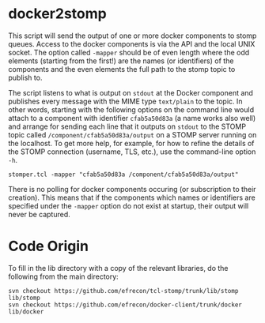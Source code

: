 # docker2stomp

This script will send the output of one or more docker components to
stomp queues.  Access to the docker components is via the API and the
local UNIX socket.  The option called `-mapper` should be of even
length where the odd elements (starting from the first!) are the names
(or identifiers) of the components and the even elements the full path
to the stomp topic to publish to.

The script listens to what is output on `stdout` at the Docker
component and publishes every message with the MIME type `text/plain`
to the topic.  In other words, starting with the following options on
the command line would attach to a component with identifier
`cfab5a50d83a` (a name works also well) and arrange for sending each
line that it outputs on `stdout` to the STOMP topic called
`/component/cfab5a50d83a/output` on a STOMP server running on the
localhost.  To get more help, for example, for how to refine the
details of the STOMP connection (username, TLS, etc.), use the
command-line option `-h`.

    stomper.tcl -mapper "cfab5a50d83a /component/cfab5a50d83a/output"

There is no polling for docker components occuring (or subscription to
their creation).  This means that if the components which names or
identifiers are specified under the `-mapper` option do not exist at
startup, their output will never be captured.

# Code Origin

To fill in the lib directory with a copy of the relevant libraries, do
the following from the main directory:

    svn checkout https://github.com/efrecon/tcl-stomp/trunk/lib/stomp lib/stomp
    svn checkout https://github.com/efrecon/docker-client/trunk/docker lib/docker

